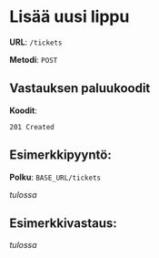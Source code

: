 # Lisää uusi lippu

**URL**: `/tickets`

**Metodi**: `POST`

## Vastauksen paluukoodit

**Koodit**:

`201 Created`

## Esimerkkipyyntö:

**Polku**: `BASE_URL/tickets`

_tulossa_

## Esimerkkivastaus:

_tulossa_

